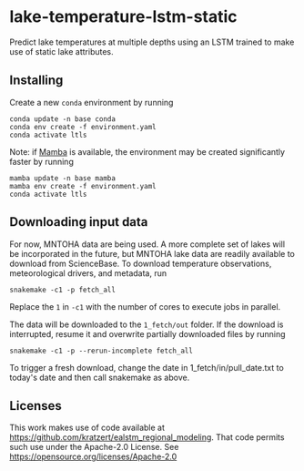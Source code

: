 # lake-temperature-lstm-static

Predict lake temperatures at multiple depths using an LSTM trained to make use of static lake attributes.

## Installing

Create a new `conda` environment by running

```
conda update -n base conda
conda env create -f environment.yaml
conda activate ltls
```

Note: if [Mamba](https://github.com/mamba-org/mamba) is available, the environment may be created significantly faster by running

```
mamba update -n base mamba
mamba env create -f environment.yaml
conda activate ltls
```

## Downloading input data

For now, MNTOHA data are being used.
A more complete set of lakes will be incorporated in the future, but MNTOHA lake data are readily available to download from ScienceBase.
To download temperature observations, meteorological drivers, and metadata, run

`snakemake -c1 -p fetch_all`

Replace the `1` in `-c1` with the number of cores to execute jobs in parallel.

The data will be downloaded to the `1_fetch/out` folder.
If the download is interrupted, resume it and overwrite partially downloaded files by running

`snakemake -c1 -p --rerun-incomplete fetch_all`

To trigger a fresh download, change the date in 1_fetch/in/pull_date.txt to today's date and then call snakemake as above.

## Licenses

This work makes use of code available at
https://github.com/kratzert/ealstm_regional_modeling. That code permits such
use under the Apache-2.0 License. See
<https://opensource.org/licenses/Apache-2.0>

